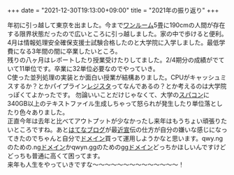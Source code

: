 +++
date = "2021-12-30T19:13:00+09:00"
title = "2021年の振り返り"
+++

<body>
<p>年初に引っ越して東京を出ました。今まで<a class="keyword" href="http://d.hatena.ne.jp/keyword/%A5%EF%A5%F3%A5%EB%A1%BC%A5%E0">ワンルーム</a>5畳に190cmの人間が存在する限界状態だったので広いところに引っ越しました。家の中で歩けると便利。<br>
4月は情報処理安全確保支援士試験合格したのと大学院に入学しました。最低学費になる3年間の間に卒業したいところ。<br>
残りの八ヶ月はレポートしたり授業受けたりしてました。2/4期分の成績がでていて11単位です。卒業に32単位必要なのでやっていき。<br>
C使った並列処理の実装とか面白い授業が結構ありました。CPUがキャッシュミスするか？とかパイプライン<a class="keyword" href="http://d.hatena.ne.jp/keyword/%A5%EC%A5%B8%A5%B9%A5%BF">レジスタ</a>ってなんであるの？とか考えるのは大学院っぽくてよかったです。
勿論いいことだけじゃなくて、大学の<a class="keyword" href="http://d.hatena.ne.jp/keyword/%A5%B9%A5%D1%A5%B3%A5%F3">スパコン</a>に340GB以上のテキストファイル生成しちゃって怒られが発生したり単位落としたり色々ありました。<br>
正直今年は去年と比べてアウトプットが少なかったし来年はもうちょい頑張りたいところですね。あと<a class="keyword" href="http://d.hatena.ne.jp/keyword/%A4%CF%A4%C6%A4%CA%A5%D6%A5%ED%A5%B0">はてなブログ</a>が最<a class="keyword" href="http://d.hatena.ne.jp/keyword/%B6%E1%C0%EB">近宣</a>伝の仕方が自分の嫌いな感じになってきたのでちゃんと自分で<a class="keyword" href="http://d.hatena.ne.jp/keyword/%A5%C9%A5%E1%A5%A4%A5%F3">ドメイン</a>買って運用しようかなと思います。qwy.ngのための.ng<a class="keyword" href="http://d.hatena.ne.jp/keyword/%A5%C9%A5%E1%A5%A4%A5%F3">ドメイン</a>かqwyn.ggのためのgg<a class="keyword" href="http://d.hatena.ne.jp/keyword/%A5%C9%A5%E1%A5%A4%A5%F3">ドメイン</a>どっちかほしいんですけどどっちも普通に高くて困ってます。<br>
来年も人生をやっていきですな〜〜〜〜〜〜〜〜〜〜〜〜〜〜！</p>
</body>
